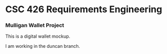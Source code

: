 # CSC 426 Requirements Engineering
### Mulligan Wallet Project

This is a digital wallet mockup.

I am working in the duncan branch.
